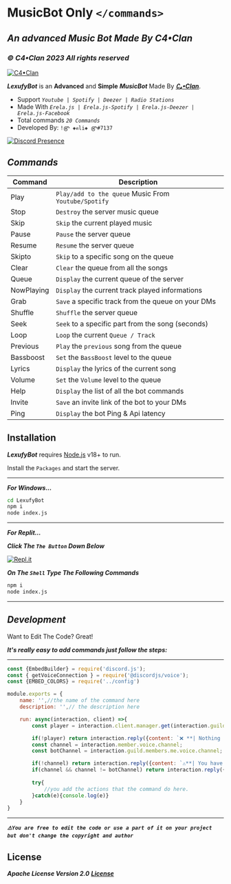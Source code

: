 # MusicBot Only `</commands>`
## _An advanced Music Bot Made By C4•Clan_
### ***_© C4•Clan 2023 All rights reserved_***

[![C4•Clan](https://i.imgur.com/j97DJzV.png)](https://discord.gg/c4-clan-community-917454141087965244)

_**LexufyBot**_ is an **Advanced** and **Simple** ***_MusicBot_*** Made By   **_[∁₄•Clan](https://discord.gg/c4-clan-community-917454141087965244)_**.
- Support *_`Youtube | Spotify | Deezer | Radio Stations`_*
- Made With *_`Erela.js | Erela.js-Spotify | Erela.js-Deezer | Erela.js-Facebook`_*
- Total commands *_`20 Commands`_*
- Developed By: `!௹ ◈คli◈ ௹#7137`
 
 [![Discord Presence](https://lanyard.cnrad.dev/api/622846126713995305?theme=dark&animated=true&hideDiscrim=true&borderRadius=10px)](https://discord.com/users/622846126713995305)


## *_Commands_*

| Command | Description |
| --------- | --------- |
| Play | `Play/add to the queue` Music From `Youtube/Spotify` |
| Stop | `Destroy` the server music queue|
| Skip | `Skip` the current played music |
| Pause | `Pause` the server queue |
| Resume | `Resume` the server queue |
| Skipto | `Skip` to a specific song on the queue |
| Clear | `Clear` the queue from all the songs |
| Queue | `Display` the current queue of the server |
| NowPlaying | `Display` the current track played informations |
| Grab | `Save` a specific track from the queue on your DMs |
| Shuffle | `Shuffle` the server queue |
| Seek | `Seek` to a specific part from the song (seconds) |
| Loop | `Loop` the current `Queue / Track` |
| Previous | `Play` the `previous` song from the queue |
| Bassboost | `Set` the `BassBoost` level to the queue |
| Lyrics | `Display` the lyrics of the current song |
| Volume | `Set` the `Volume` level to the queue |
| Help | `Display` the list of all the bot commands |
| Invite | `Save` an invite link of the bot to your DMs |
| Ping | `Display` the bot Ping & Api latency |

## Installation

***_LexufyBot_*** requires [Node.js](https://nodejs.org/dist/v18.0.0/node-v18.0.0-x64.msi) v18+ to run.

Install the `Packages` and start the server.

***

**_For Windows..._**
```sh
cd LexufyBot
npm i
node index.js
```
***

**_For Replit..._**

**_Click The `The Button` Down Below_**

[![Repl.it](https://i.imgur.com/jztSOMQ.png)](https://replit.com/github/alidexter001/LexufyBot)

**_On The `Shell` Type The Following Commands_**
```sh
npm i
node index.js
```
***

## *_Development_*

Want to Edit The Code? Great!

_**It's really easy to add commands just follow the steps:**_
***
```js
const {EmbedBuilder} = require('discord.js');
const { getVoiceConnection } = require('@discordjs/voice');
const {EMBED_COLORS} = require('../config')

module.exports = {
    name: '',//the name of the command here
    description: '',// the description here

    run: async(interaction, client) =>{
        const player = interaction.client.manager.get(interaction.guild.id);

        if(!player) return interaction.reply({content: `❌ **| Nothing is playing right now...**`, ephemeral: true});
        const channel = interaction.member.voice.channel;
        const botChannel = interaction.guild.members.me.voice.channel;

        if(!channel) return interaction.reply({content: `⚠️**| You have to be on a voice channel to use this command.**`, ephemeral: true});
        if(channel && channel != botChannel) return interaction.reply({content: `⚠️**| You have to be on the same voice channel as mine to use this command.**`, ephemeral: true});
        
        try{
            //you add the actions that the command do here.
        }catch(e){console.log(e)}
    }
}
```
***
**_`⚠️You are free to edit the code or use a part of it on your project but don't change the copyright and author`_**

## License

**_Apache License Version 2.0_**
**_[License](https://github.com/alidexter001/LexufyBot/blob/main/LICENSE)_**

